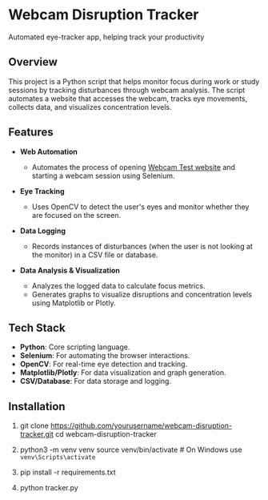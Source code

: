 

# Webcam Disruption Tracker
Automated eye-tracker app, helping track your productivity


## Overview

This project is a Python script that helps monitor focus during work or study sessions by tracking disturbances through webcam analysis. The script automates a website that accesses the webcam, tracks eye movements, collects data, and visualizes concentration levels.

## Features

- **Web Automation**
  - Automates the process of opening [Webcam Test website](https://webcamtests.com/check) and starting a webcam session using Selenium.
  
- **Eye Tracking**
  - Uses OpenCV to detect the user's eyes and monitor whether they are focused on the screen.
  
- **Data Logging**
  - Records instances of disturbances (when the user is not looking at the monitor) in a CSV file or database.
  
- **Data Analysis & Visualization**
  - Analyzes the logged data to calculate focus metrics.
  - Generates graphs to visualize disruptions and concentration levels using Matplotlib or Plotly.

## Tech Stack

- **Python**: Core scripting language.
- **Selenium**: For automating the browser interactions.
- **OpenCV**: For real-time eye detection and tracking.
- **Matplotlib/Plotly**: For data visualization and graph generation.
- **CSV/Database**: For data storage and logging.

## Installation

1. git clone https://github.com/yourusername/webcam-disruption-tracker.git
   cd webcam-disruption-tracker

2. python3 -m venv venv
source venv/bin/activate  # On Windows use `venv\Scripts\activate`

3. pip install -r requirements.txt

4. python tracker.py
